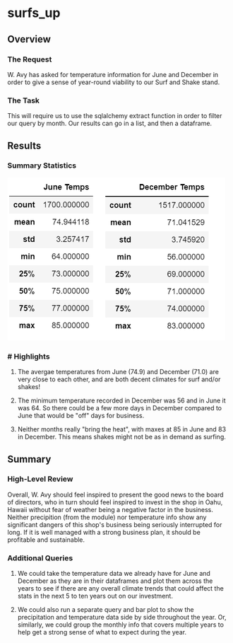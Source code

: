 # surfs_up

## Overview

### The Request
   W. Avy has asked for temperature information for June and December in order to give a sense of year-round viability to our Surf and Shake stand.
   
### The Task
   This will require us to use the sqlalchemy extract function in order to filter our query by month.  Our results can go in a list, and then a dataframe.

## Results

### Summary Statistics

![Year_Temps](Year_Temps.png)

### # Highlights

1. The avergae temperatures from June (74.9) and December (71.0) are very close to each other, and are both decent climates for surf and/or shakes!

2. The minimum temperature recorded in December was 56 and in June it was 64.  So there could be a few more days in December compared to June that would be "off" days for business.

3. Neither months really "bring the heat", with maxes at 85 in June and 83 in December.  This means shakes might not be as in demand as surfing.

## Summary

### High-Level Review
  Overall, W. Avy should feel inspired to present the good news to the board of directors, who in turn should feel inspired to invest in the shop in Oahu, Hawaii without fear of weather being a negative factor in the business.  Neither precipition (from the module) nor temperature info show any significant dangers of this shop's business being seriously interrupted for long.  If it is well managed with a strong business plan, it should be profitable and sustainable.

### Additional Queries

1. We could take the temperature data we already have for June and December as they are in their dataframes and plot them across the years to see if there are any overall climate trends that could affect the stats in the next 5 to ten years out on our investment.  

2. We could also run a separate query and bar plot to show the precipitation and temperature data side by side throughout the year.  Or, similarly, we could group the monthly info that covers multiple years to help get a strong sense of what to expect during the year.
